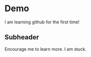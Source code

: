# Demo

I am learning github for the first time!

## Subheader

Encourage me to learn more. I am stuck.